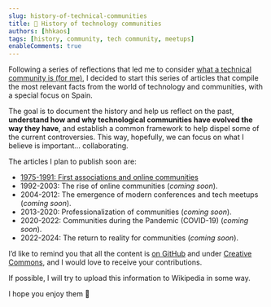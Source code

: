 ```yaml
---
slug: history-of-technical-communities
title: 📖 History of technology communities
authors: [hhkaos]
tags: [history, community, tech community, meetups]
enableComments: true 
---
```


Following a series of reflections that led me to consider [what a technical community is (for me)](../2024-07-04/index.md), I decided to start this series of articles that compile the most relevant facts from the world of technology and communities, with a special focus on Spain.

The goal is to document the history and help us reflect on the past, **understand how and why technological communities have evolved the way they have**, and establish a common framework to help dispel some of the current controversies. This way, hopefully, we can focus on what I believe is important... collaborating.

The articles I plan to publish soon are:
- [1975-1991: First associations and online communities](../2024-07-06/index.md)
- 1992-2003: The rise of online communities (*coming soon*).
- 2004-2012: The emergence of modern conferences and tech meetups (*coming soon*).
- 2013-2020: Professionalization of communities (*coming soon*).
- 2020-2022: Communities during the Pandemic (COVID-19) (*coming soon*).
- 2022-2024: The return to reality for communities (*coming soon*).

I’d like to remind you that all the content is [on GitHub](https://github.com/hhkaos/hhkaos.github.io) and under [Creative Commons](http://creativecommons.org/licenses/by/4.0/), and I would love to receive your contributions.

If possible, I will try to upload this information to Wikipedia in some way.

I hope you enjoy them 🙂

